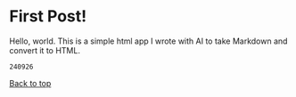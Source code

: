 <a name="top"></a>

# First Post!

Hello, world. This is a simple html app I wrote with AI to take Markdown and convert it to HTML.

`240926`

[Back to top](#top)


